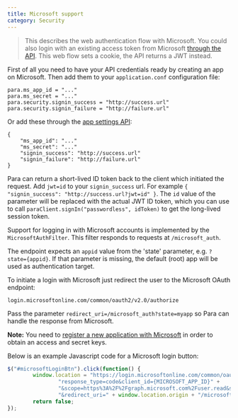 ```yaml
---
title: Microsoft support
category: Security
---
```


> This describes the web authentication flow with Microsoft. You could also login with an existing access token from
> Microsoft [through the API](#034-api-jwt-signin). This web flow sets a cookie, the API returns a JWT instead.

First of all you need to have your API credentials ready by creating an app on Microsoft.
Then add them to your `application.conf` configuration file:
```
para.ms_app_id = "..."
para.ms_secret = "..."
para.security.signin_success = "http://success.url"
para.security.signin_failure = "http://failure.url"
```
Or add these through the [app settings API](#050-api-settings-put):
```
{
	"ms_app_id": "..."
	"ms_secret": "..."
	"signin_success": "http://success.url"
	"signin_failure": "http://failure.url"
}
```
Para can return a short-lived ID token back to the client which initiated the request. Add `jwt=id` to your
`signin_success` url. For example `{ "signin_success": "http://success.url?jwt=id" }`. The `id` value of the parameter
will be replaced with the actual JWT ID token, which you can use to call `paraClient.signIn("passwordless", idToken)` to
get the long-lived session token.

Support for logging in with Microsoft accounts is implemented by the `MicrosoftAuthFilter`.
This filter responds to requests at `/microsoft_auth`.

The endpoint expects an `appid` value from the 'state' parameter, e.g. `?state={appid}`. If that parameter is missing,
the default (root) app will be used as authentication target.

To initiate a login with Microsoft just redirect the user to the Microsoft OAuth endpoint:
```
login.microsoftonline.com/common/oauth2/v2.0/authorize
```
Pass the parameter `redirect_uri=/microsoft_auth?state=myapp` so Para can handle the response from Microsoft.

**Note:** You need to [register a new application with Microsoft](https://apps.dev.microsoft.com/#/appList)
in order to obtain an access and secret keys.

Below is an example Javascript code for a Microsoft login button:

```js
$("#microsoftLoginBtn").click(function() {
		window.location = "https://login.microsoftonline.com/common/oauth2/v2.0/authorize?" +
				"response_type=code&client_id={MICROSOFT_APP_ID}" +
				"&scope=https%3A%2F%2Fgraph.microsoft.com%2Fuser.read&state=" + APPID +
				"&redirect_uri=" + window.location.origin + "/microsoft_auth;
		return false;
});
```